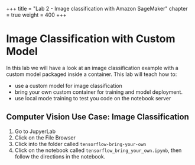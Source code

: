 +++
title = "Lab 2 - Image classification with Amazon SageMaker"
chapter = true
weight = 400
+++

# Image Classification with Custom Model

In this lab we will have a look at an image classification example with a custom model packaged inside a container. This lab will teach how to:

- use a custom model for image classification
- bring your own custom container for training and model deployment.
- use local mode training to test you code on the notebook server

## Computer Vision Use Case: Image Classification

1. Go to JupyerLab
2. Click on the File Browser
3. Click into the folder called `tensorflow-bring-your-own`
4. Click on the notebook called `tensorflow_bring_your_own.ipynb`, then follow the directions in the notebook.
